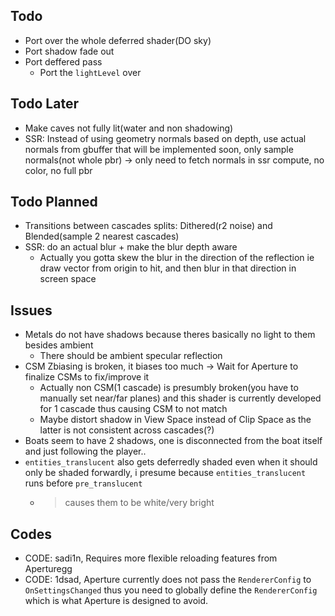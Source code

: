 ## Todo
- Port over the whole deferred shader(DO sky)
- Port shadow fade out
- Port deffered pass
  - Port the `lightLevel` over

## Todo Later
- Make caves not fully lit(water and non shadowing)
- SSR: Instead of using geometry normals based on depth, use actual normals from gbuffer that will be implemented soon, only sample normals(not whole pbr) -> only need to fetch normals in ssr compute, no color, no full pbr 


## Todo Planned
- Transitions between cascades splits: Dithered(r2 noise) and Blended(sample 2 nearest cascades)
- SSR: do an actual blur + make the blur depth aware
  - Actually you gotta skew the blur in the direction of the reflection ie draw vector from origin to hit, and then blur in that direction in screen space


## Issues
- Metals do not have shadows because theres basically no light to them besides ambient
  - There should be ambient specular reflection
- CSM Zbiasing is broken, it biases too much -> Wait for Aperture to finalize CSMs to fix/improve it
  - Actually non CSM(1 cascade) is presumbly broken(you have to manually set near/far planes) and this shader is currently developed for 1 cascade thus causing CSM to not match
  - Maybe distort shadow in View Space instead of Clip Space as the latter is not consistent across cascades(?)
- Boats seem to have 2 shadows, one is disconnected from the boat itself and just following the player..
- `entities_translucent` also gets deferredly shaded even when it should only be shaded forwardly, i presume because `entities_translucent` runs before `pre_translucent`
  - > causes them to be white/very bright

## Codes
- CODE: sadi1n, Requires more flexible reloading features from Aperturegg
- CODE: 1dsad, Aperture currently does not pass the `RendererConfig` to `OnSettingsChanged` thus you need to globally define the `RendererConfig` which is what Aperture is designed to avoid.